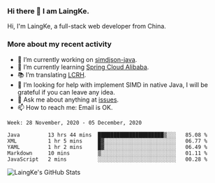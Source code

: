 ### Hi there 👋 I am LaingKe.

Hi, I'm LaingKe, a full-stack web developer from China.

### More about my recent activity

- 🔭 I’m currently working on [simdjson-java](https://github.com/laingke/simdjson-java).
- 🌱 I’m currently learning [Spring Cloud Alibaba](https://github.com/alibaba/spring-cloud-alibaba).
- :books: I’m translating [LCRH](https://github.com/LCTT/LCRH).
- 🤔 I’m looking for help with implement SIMD in native Java, I will be grateful if you can leave any idea.
- 💬 Ask me about anything at [issues](https://github.com/laingke/laingke/issues).
- 📫 How to reach me: Email is OK.

<!--START_SECTION:waka-->
```text
Week: 28 November, 2020 - 05 December, 2020

Java         13 hrs 44 mins  █████████████████████▒░░░   85.08 % 
XML          1 hr 5 mins     █▓░░░░░░░░░░░░░░░░░░░░░░░   06.77 % 
YAML         1 hr 2 mins     █▓░░░░░░░░░░░░░░░░░░░░░░░   06.49 % 
Markdown     10 mins         ▒░░░░░░░░░░░░░░░░░░░░░░░░   01.11 % 
JavaScript   2 mins          ░░░░░░░░░░░░░░░░░░░░░░░░░   00.28 % 
```
<!--END_SECTION:waka-->

![LaingKe's GitHub Stats](https://github-readme-stats.vercel.app/api?username=laingke&show_icons=true&theme=nightowl&count_private=true)
